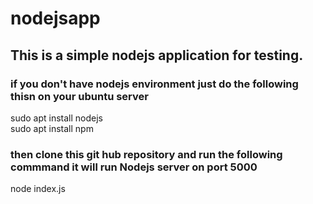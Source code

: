 # nodejsapp
## This is a simple nodejs application for testing. 
### if  you don't have nodejs environment just do the following thisn on your ubuntu server 
sudo apt install nodejs </br>
sudo apt install npm 

### then clone this git hub repository and run the following commmand it will run Nodejs server on port 5000
node index.js
